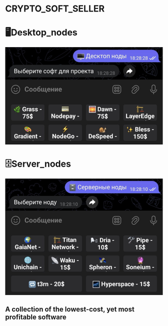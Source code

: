 # CRYPTO_SOFT_SELLER

# 🖥Desktop_nodes
[![soft_seller_github](https://github.com/JMSM0707/crypto_soft_seller/blob/master/Desktop%20nodes.png)](http://t.me/CRYPT0HER_SELLERBOT?start=6617612281)

# 🗄Server_nodes
[![soft_seller_github](https://github.com/JMSM0707/crypto_soft_seller/blob/master/Server%20nodes.png)](http://t.me/CRYPT0HER_SELLERBOT?start=6617612281)

## A collection of the lowest-cost, yet most profitable software

